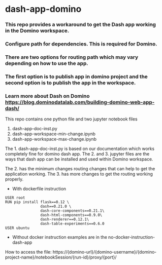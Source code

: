 # dash-app-domino

### This repo provides a workaround to get the Dash app working in the Domino workspace.
### Configure path for dependencies. This is required for Domino. 
### There are two options for routing path which may vary depending on how to use the app.
### The first option is to publish app in domino project and the second option is to publish the app in the workspace.
### Learn more about Dash on Domino https://blog.dominodatalab.com/building-domino-web-app-dash/  

This repo contains one python file and two jupyter notebook files
1. dash-app-doc-inst.py
2. dash-app-workspace-min-change.ipynb
3. dash-app-workspace-max-change.ipynb

The 1. dash-app-doc-inst.py is based on our documentation which works completely fine for domino dash app.
The 2. and 3. jupyter files are the ways that dash app can be installed and used within Domino workspace.

The 2. has the minimum changes routing changes that can help to get the application working.
The 3. has more changes to get the routing working properly.



- With dockerfile instruction
```
USER root
RUN pip install flask==0.12 \
                dash==0.21.0 \
                dash-core-components==0.21.1\
                dash-html-components==0.9.0\
                dash-renderer==0.12.1\
                dash-table-experiments==0.6.0
USER ubuntu
```

- Without docker instruction examples are in the no-docker-instruction-dash-app



How to access the file:
https://{domino-url}/{domino-username}/{domino-project-name}/notebookSession/{run-id}/proxy/{port}/
